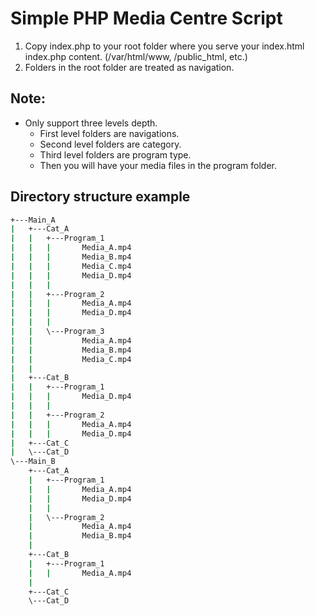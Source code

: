 # Simple PHP Media Centre Script

1. Copy index.php to your root folder where you serve your index.html index.php content. (/var/html/www, /public_html, etc.)
2. Folders in the root folder are treated as navigation.

## Note:
- Only support three levels depth.
  - First level folders are navigations.
  - Second level folders are category.
  - Third level folders are program type.
  - Then you will have your media files in the program folder.
  
## Directory structure example

``` bash
+---Main_A
|   +---Cat_A
|   |   +---Program_1
|   |   |       Media_A.mp4
|   |   |       Media_B.mp4
|   |   |       Media_C.mp4
|   |   |       Media_D.mp4
|   |   |
|   |   +---Program_2
|   |   |       Media_A.mp4
|   |   |       Media_D.mp4
|   |   |
|   |   \---Program_3
|   |           Media_A.mp4
|   |           Media_B.mp4
|   |           Media_C.mp4
|   |
|   +---Cat_B
|   |   +---Program_1
|   |   |       Media_D.mp4
|   |   |
|   |   +---Program_2
|   |   |       Media_A.mp4
|   |   |       Media_D.mp4
|   +---Cat_C
|   \---Cat_D
\---Main_B
    +---Cat_A
    |   +---Program_1
    |   |       Media_A.mp4
    |   |       Media_D.mp4
    |   |
    |   \---Program_2
    |           Media_A.mp4
    |           Media_B.mp4
    |
    +---Cat_B
    |   +---Program_1
    |   |       Media_A.mp4
    |
    +---Cat_C
    \---Cat_D
```
